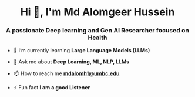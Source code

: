 <h1 align="center">Hi 👋, I'm Md Alomgeer Hussein</h1>
<h3 align="center">A passionate Deep learning and Gen AI Researcher focused on Health</h3>

- 🌱 I’m currently learning **Large Language Models (LLMs)**

- 💬 Ask me about **Deep Learning, ML, NLP, LLMs**

- 📫 How to reach me **mdalomh1@umbc.edu**

- ⚡ Fun fact **I am a good Listener**
